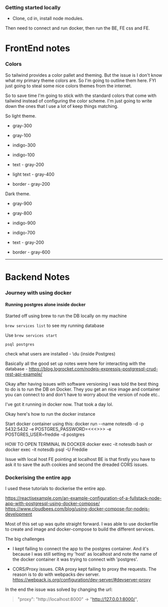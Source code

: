 ### Getting started locally

- Clone, cd in, install node modules.

Then need to connect and run docker, then run the BE, FE css and FE.

# FrontEnd notes

### Colors

So tailwind provides a color pallet and theming. But the issue is I don't know what my primary theme colors are. So I'm going to outline them here. FYI just going to steal some nice colors themes from the internet.

So to save time I'm going to stick with the standard colors that come with tailwind instead of configuring the color scheme. I'm just going to write down the ones that I use a lot of keep things matching.

So light theme.
- gray-300
- gray-100
- indigo-300
- indigo-100
  
- text - gray-200
- light text - gray-400
- border - gray-200


Dark theme.
- gray-900
- gray-800
- indigo-900
- indigo-700
  
- text - gray-200
- border - gray-600

---

# Backend Notes

### Journey with using docker

#### Running postgres alone inside docker

Started off using brew to run the DB locally on my machine

`brew services list` to see my running database

Use `brew services start` 

`psql postgres`

check what users are installed - \du (inside Postgres)

Basically all the good set up notes were here for interacting with the database - https://blog.logrocket.com/nodejs-expressjs-postgresql-crud-rest-api-example/

Okay after having issues with software versioning I was told the best thing to do is to run the DB on Docker. They you get an nice image and container you can connect to and don't have to worry about the version of node etc..

I've got it running in docker now. That took a day lol.

Okay here's how to run the docker instance

Start docker container using this:
docker run --name notesdb -d -p 5432:5432 -e POSTGRES_PASSWORD=<<<>>> -e POSTGRES_USER=freddie -d postgres

HOW TO OPEN TERMINAL IN DOCKER
docker exec -it notesdb bash or
docker exec -it notesdb psql -U Freddie

Issue with local host FE pointing at localhost BE is that firstly you have to ask it to save the auth cookies and second the dreaded CORS issues. 

### Dockerising the entire app

I used these tutorials to dockerise the entire app.

https://reactjsexample.com/an-example-configuration-of-a-fullstack-node-app-with-postgresql-using-docker-compose/
https://www.cloudbees.com/blog/using-docker-compose-for-nodejs-development

Most of this set up was quite straight forward. I was able to use dockerfile to create and image and docker-compose to build the different services. 

The big challenges

- I kept failing to connect the app to the postgres container. And it's because I was still setting my 'host' as localhost and note the name of the docker container it was trying to connect with 'postgres'.
  
- CORS/Proxy issues. CRA proxy kept failing to proxy the requests. The reason is to do with webpacks dev server. https://webpack.js.org/configuration/dev-server/#devserver-proxy

In the end the issue was solved by changing the url:

> "proxy": "http://localhost:8000" -> "http://127.0.0.1:8000/",